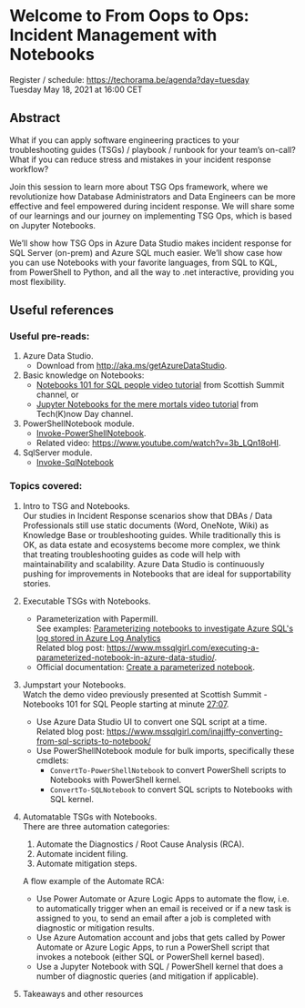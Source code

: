 # Welcome to **From Oops to Ops: Incident Management with Notebooks**

Register / schedule: https://techorama.be/agenda?day=tuesday  
Tuesday May 18, 2021 at 16:00 CET

## Abstract
What if you can apply software engineering practices to your troubleshooting guides (TSGs) / playbook / runbook for your team’s on-call? 
What if you can reduce stress and mistakes in your incident response workflow? 

Join this session to learn more about TSG Ops framework, where we revolutionize how Database Administrators and Data Engineers can be more effective
and feel empowered during incident response. We will share some of our learnings and our journey on implementing TSG Ops, which is based on Jupyter Notebooks. 
 
We’ll show how TSG Ops in Azure Data Studio makes incident response for SQL Server (on-prem) and Azure SQL much easier. We’ll show case how you can use 
Notebooks with your favorite languages, from SQL to KQL, from PowerShell to Python, and all the way to .net interactive, providing you most flexibility.

## Useful references

### Useful pre-reads:
1. Azure Data Studio.  
    - Download from http://aka.ms/getAzureDataStudio.  
2. Basic knowledge on Notebooks:  
    - [Notebooks 101 for SQL people video tutorial](https://www.youtube.com/watch?v=80L-UTOlknw) from Scottish Summit channel, or  
    - [Jupyter Notebooks for the mere mortals video tutorial](https://www.youtube.com/watch?v=-akGNOsaMg0) from Tech(K)now Day channel.  
3. PowerShellNotebook module.
    - [Invoke-PowerShellNotebook](https://github.com/dfinke/PowerShellNotebook).  
    - Related video: https://www.youtube.com/watch?v=3b_LQn18oHI.  
4. SqlServer module.
    - [Invoke-SqlNotebook](https://docs.microsoft.com/powershell/module/sqlserver/invoke-sqlnotebook)

### Topics covered:
1. Intro to TSG and Notebooks.  
   Our studies in Incident Response scenarios show that DBAs / Data Professionals still use static documents (Word, OneNote, Wiki) as Knowledge Base or troubleshooting guides. While traditionally this is OK, as data estate and ecosystems become more complex, we think that treating troubleshooting guides as code will help with maintainability and scalability. Azure Data Studio is continuously pushing for improvements in Notebooks that are ideal for supportability stories. 
2. Executable TSGs with Notebooks.  
    - Parameterization with Papermill.  
      See examples: [Parameterizing notebooks to investigate Azure SQL's log stored in Azure Log Analytics](https://github.com/MsSQLGirl/jubilant-data-wizards/blob/main/Simple%20Demo/Parameterization/SQLDBLog/Demo-ExecuteAzureSQLLogAnalytics.ipynb)  
      Related blog post: https://www.mssqlgirl.com/executing-a-parameterized-notebook-in-azure-data-studio/.  
    - Official documentation: [Create a parameterized notebook](https://docs.microsoft.com/sql/azure-data-studio/notebooks/notebooks-parameterization).  
3. Jumpstart your Notebooks.  
   Watch the demo video previously presented at Scottish Summit - Notebooks 101 for SQL People starting at minute [27:07](https://youtu.be/80L-UTOlknw?t=1627).
    - Use Azure Data Studio UI to convert one SQL script at a time.  
      Related blog post: https://www.mssqlgirl.com/inajiffy-converting-from-sql-scripts-to-notebook/
    - Use PowerShellNotebook module for bulk imports, specifically these cmdlets:    
        - `ConvertTo-PowerShellNotebook` to convert PowerShell scripts to Notebooks with PowerShell kernel.
        - `ConvertTo-SQLNotebook` to convert SQL scripts to Notebooks with SQL kernel.
4. Automatable TSGs with Notebooks.  
   There are three automation categories: 
   1. Automate the Diagnostics / Root Cause Analysis (RCA).  
   2. Automate incident filing.  
   3. Automate mitigation steps.  

   A flow example of the Automate RCA: 
    - Use Power Automate or Azure Logic Apps to automate the flow, i.e. to automatically trigger when an email is received or if a new task is assigned to you, to send an email after a job is completed with diagnostic or mitigation results.   
    - Use Azure Automation account and jobs that gets called by Power Automate or Azure Logic Apps, to run a PowerShell script that invokes a notebook (either SQL or PowerShell kernel based).  
    - Use a Jupyter Notebook with SQL / PowerShell kernel that does a number of diagnostic queries (and mitigation if applicable).     
5. Takeaways and other resources  
   